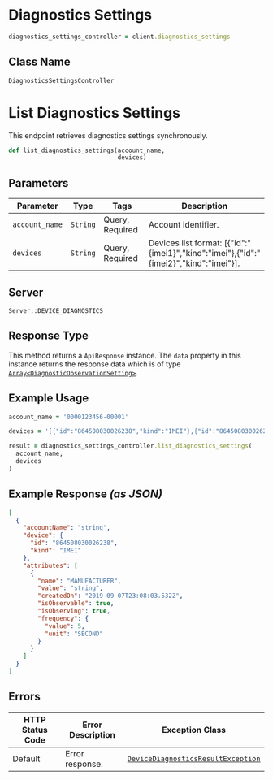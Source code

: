 # Diagnostics Settings

```ruby
diagnostics_settings_controller = client.diagnostics_settings
```

## Class Name

`DiagnosticsSettingsController`


# List Diagnostics Settings

This endpoint retrieves diagnostics settings synchronously.

```ruby
def list_diagnostics_settings(account_name,
                              devices)
```

## Parameters

| Parameter | Type | Tags | Description |
|  --- | --- | --- | --- |
| `account_name` | `String` | Query, Required | Account identifier. |
| `devices` | `String` | Query, Required | Devices list format: [{"id":"{imei1}","kind":"imei"},{"id":"{imei2}","kind":"imei"}]. |

## Server

`Server::DEVICE_DIAGNOSTICS`

## Response Type

This method returns a `ApiResponse` instance. The `data` property in this instance returns the response data which is of type [`Array<DiagnosticObservationSetting>`](../../doc/models/diagnostic-observation-setting.md).

## Example Usage

```ruby
account_name = '0000123456-00001'

devices = '[{"id":"864508030026238","kind":"IMEI"},{"id":"864508030026238","kind":"IMEI"}]'

result = diagnostics_settings_controller.list_diagnostics_settings(
  account_name,
  devices
)
```

## Example Response *(as JSON)*

```json
[
  {
    "accountName": "string",
    "device": {
      "id": "864508030026238",
      "kind": "IMEI"
    },
    "attributes": [
      {
        "name": "MANUFACTURER",
        "value": "string",
        "createdOn": "2019-09-07T23:08:03.532Z",
        "isObservable": true,
        "isObserving": true,
        "frequency": {
          "value": 5,
          "unit": "SECOND"
        }
      }
    ]
  }
]
```

## Errors

| HTTP Status Code | Error Description | Exception Class |
|  --- | --- | --- |
| Default | Error response. | [`DeviceDiagnosticsResultException`](../../doc/models/device-diagnostics-result-exception.md) |

